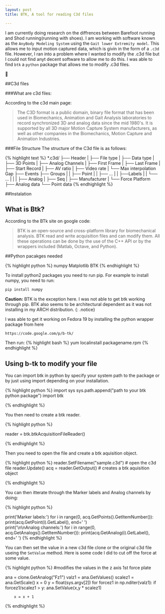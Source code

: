 ```yaml
---
layout: post
title: BTK, A tool for reading C3d files

---
```


I am currently doing research on the diffrences between Barefoot running and Shod running(running with shoes). I am working with software known as the `AnyBody Modeling System` using the `Gait lower Extremity model`. This allows me to input motion captured data, which is givin in the form of a `.c3d` file. However, I ran into a problem where I wanted to modify the .c3d file but I could not find anyt decent software to allow me to do this. I was able to find `btk` a `python` package that allows me to modify .c3d files.

<span class="iconsfont"></span>

##C3d files

###What are c3d files:

According to the c3d main page:
<blockquote>
The C3D format is a public domain, binary file format that has been used in Biomechanics, Animation and Gait Analysis laboratories to record synchronized 3D and analog data since the mid 1980's.  It is supported by all 3D major Motion Capture System manufacturers, as well as other companies in the Biomechanics, Motion Capture and Animation Industries.<a href="http://www.c3d.org/"><i class="fa fa-file"></i></a></blockquote>

###File Structure
The structure of the C3d file is as follows:

{% highlight text %}
*.c3d/
	├── Header
	|    ├── File type
	|    ├── Data type
	|    ├── 3D Points
	|    ├── Analog Channels
	|    ├── First Frame
	|    ├── Last Frame
	|    ├── Start Record
	|    ├── AV ratio
	|    ├── Video rate
	|    └── Max interpolation Gap
	├── Events
	├── Groups
	|    |	├── Point
	|    |	├── ...
	|    |	├──Labels
	|    |	└── ...
	|    |
	|    ├── Analog
	|    ├── Seq
	|    ├── Manufacturer
	|    └── Force Platform
	├── Analog data
	└── Point data
{% endhighlight %}




##Instalation

## What is Btk?
According to the BTk site on google code:
<blockquote>
BTK is an open-source and cross-platform library for biomechanical analysis. BTK read and write acquisition files and can modify them. All these operations can be done by the use of the C++ API or by the wrappers included (Matlab, Octave, and Python).<a href="https://code.google.com/p/b-tk/"><i class="fa fa-cogs"></i></a>
</blockquote>



##Python pacakges needed

{% highlight python %}
numpy
Matplotlib
BTK
{% endhighlight %}


To install python2 packages you need to run pip.
For example to install numpy, you need to run:

```python
pip install numpy
```

<i class="fa fa-warning"></i> **Caution:** BTK is the exception here. I was not able to get btk working through pip. BTK also seems to be architectural dependent as it was not installing in my ARCH distribution. 
{: .notice}


I was able to get it working on Fedora 19 by installing the python wrapper package from here 

`https://code.google.com/p/b-tk/`


Then run:
{% highlight bash %}
yum localinstall packagename.rpm 
{% endhighlight %}

## Using b-tk to modify your file

You can import btk in python by specify your system path to the package or by
just using import depending on your installation.

{% highlight python %}
 import sys
 sys.path.append("path to your btk python package")
 import btk

{% endhighlight %}

You then need to create a btk reader.

{% highlight python %}
 
 reader = btk.btkAcquisitionFileReader()

{% endhighlight %}

Then you need to open the file and create a btk aquisition object.

{% highlight python %}
 reader.SetFilename("sample.c3d") # open the c3d file
 reader.Update()
 acq = reader.GetOutput() # creates a btk aquisition object
 
{% endhighlight %}

You can then itterate through the Marker labels and Analog channels by doing:

{% highlight python %}

print('Marker labels:')
for i in range(0, acq.GetPoints().GetItemNumber()):
    print(acq.GetPoint(i).GetLabel(), end='  ')   
print('\n\nAnalog channels:')
for i in range(0, acq.GetAnalogs().GetItemNumber()):
    print(acq.GetAnalog(i).GetLabel(), end='  ') 
{% endhighlight %}

You can then set the value in a new c3d file clone or the original c3d file useing the
`SetValue` method.
Here is some code I did to cut off the force at some value.

{% highlight python %}
#modifies the values in the z axis 1st force plate

ana = clone.GetAnalog("Fz1")
valz1 = ana.GetValues()
scalez1 = ana.GetScale()
x = 0
y = float(sys.argv[2])
for forcez1 in np.nditer(valz1):
        if forcez1/scalez1 > y:
			ana.SetValue(x,y * scalez1)

		x = x + 1
{% endhighlight %}





